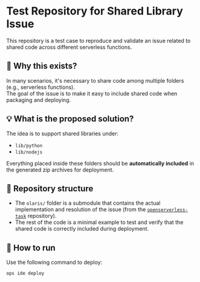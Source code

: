 # Test Repository for Shared Library Issue

This repository is a test case to reproduce and validate an issue related to shared code across different serverless functions.

## 🧩 Why this exists?

In many scenarios, it's necessary to share code among multiple folders (e.g., serverless functions).  
The goal of the issue is to make it easy to include shared code when packaging and deploying.

## 💡 What is the proposed solution?

The idea is to support shared libraries under:
- `lib/python`
- `lib/nodejs`

Everything placed inside these folders should be **automatically included** in the generated zip archives for deployment.

## 📁 Repository structure

- The `olaris/` folder is a submodule that contains the actual implementation and resolution of the issue (from the [`openserverless-task`](https://github.com/fziviello/openserverless-task) repository).
- The rest of the code is a minimal example to test and verify that the shared code is correctly included during deployment.

## 🚀 How to run

Use the following command to deploy:

```bash
ops ide deploy